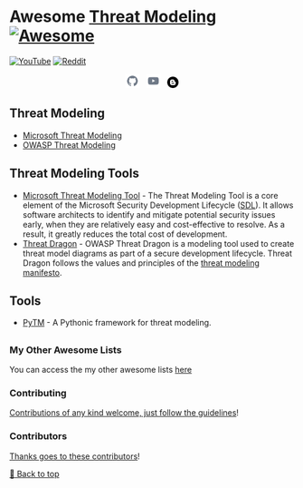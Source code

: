 # Awesome [Threat Modeling](https://en.wikipedia.org/wiki/Threat_model) [![Awesome](https://awesome.re/badge.svg)](https://awesome.re) 
[![YouTube](https://img.shields.io/badge/YouTube-%23FF0000.svg?style=for-the-badge&logo=YouTube&logoColor=white)](https://youtube.com/playlist?list=PL9V4Zu3RroiV5RWRRWGFznIo7q9RCqu26&si=Ft0xUmr7TM3SdrIz) [![Reddit](https://img.shields.io/badge/Reddit-FF4500?style=for-the-badge&logo=reddit&logoColor=white)](https://www.reddit.com/r/threatmodeling/)

<p align="center">
    <a href="https://github.com/cybersecurity-dev/"><img height="25" src="https://github.com/cybersecurity-dev/cybersecurity-dev/blob/main/assets/github.svg" alt="GitHub"></a>
    &nbsp;
    <a href="https://www.youtube.com/@CyberThreatDefence"><img height="25" src="https://github.com/cybersecurity-dev/cybersecurity-dev/blob/main/assets/youtube.svg" alt="YouTube"></a>
    &nbsp;
    <a href="https://cyberthreatdefence.com/my_awesome_lists"><img height="20" src="https://github.com/cybersecurity-dev/cybersecurity-dev/blob/main/assets/blog.svg" alt="My Awesome Lists"></a>
</p>

## Threat Modeling
- [Microsoft Threat Modeling](https://www.microsoft.com/securityengineering/sdl/threatmodeling)
- [OWASP Threat Modeling](https://owasp.org/www-community/Threat_Modeling)

## Threat Modeling Tools
- [Microsoft Threat Modeling Tool](https://learn.microsoft.com/azure/security/develop/threat-modeling-tool) - The Threat Modeling Tool is a core element of the Microsoft Security Development Lifecycle ([SDL](https://www.microsoft.com/securityengineering/sdl)). It allows software architects to identify and mitigate potential security issues early, when they are relatively easy and cost-effective to resolve. As a result, it greatly reduces the total cost of development.
- [Threat Dragon](https://owasp.org/www-project-threat-dragon/) - OWASP Threat Dragon is a modeling tool used to create threat model diagrams as part of a secure development lifecycle. Threat Dragon follows the values and principles of the [threat modeling manifesto](https://www.threatmodelingmanifesto.org/).

## Tools
- [PyTM](https://github.com/OWASP/pytm) - A Pythonic framework for threat modeling.

##
### My Other Awesome Lists
You can access the my other awesome lists [here](https://cyberthreatdefence.com/my_awesome_lists)

### Contributing

[Contributions of any kind welcome, just follow the guidelines](contributing.md)!

### Contributors

[Thanks goes to these contributors](https://github.com/cybersecurity-dev/awesome-threat-modeling/graphs/contributors)!

[🔼 Back to top](#awesome-threat-modeling-)
